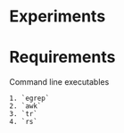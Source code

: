 Experiments
============

# Requirements

Command line executables

    1. `egrep`
    2. `awk`
    3. `tr`
    4. `rs`

